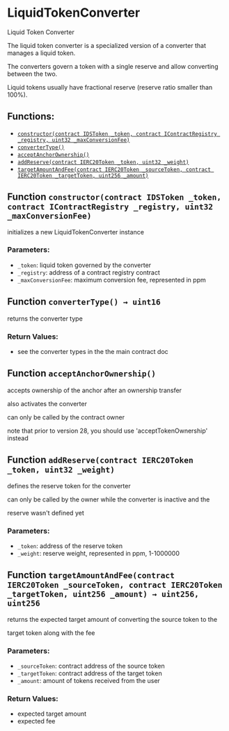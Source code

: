 # LiquidTokenConverter

Liquid Token Converter

The liquid token converter is a specialized version of a converter that manages a liquid token.

The converters govern a token with a single reserve and allow converting between the two.

Liquid tokens usually have fractional reserve \(reserve ratio smaller than 100%\).

## Functions:

* [`constructor(contract IDSToken _token, contract IContractRegistry _registry, uint32 _maxConversionFee)`](liquidtokenconverter.md#LiquidTokenConverter-constructor-contract-IDSToken-contract-IContractRegistry-uint32-)
* [`converterType()`](liquidtokenconverter.md#LiquidTokenConverter-converterType--)
* [`acceptAnchorOwnership()`](liquidtokenconverter.md#LiquidTokenConverter-acceptAnchorOwnership--)
* [`addReserve(contract IERC20Token _token, uint32 _weight)`](liquidtokenconverter.md#LiquidTokenConverter-addReserve-contract-IERC20Token-uint32-)
* [`targetAmountAndFee(contract IERC20Token _sourceToken, contract IERC20Token _targetToken, uint256 _amount)`](liquidtokenconverter.md#LiquidTokenConverter-targetAmountAndFee-contract-IERC20Token-contract-IERC20Token-uint256-)

## Function `constructor(contract IDSToken _token, contract IContractRegistry _registry, uint32 _maxConversionFee)` <a id="LiquidTokenConverter-constructor-contract-IDSToken-contract-IContractRegistry-uint32-"></a>

initializes a new LiquidTokenConverter instance

### Parameters:

* `_token`: liquid token governed by the converter
* `_registry`: address of a contract registry contract
* `_maxConversionFee`: maximum conversion fee, represented in ppm

## Function `converterType() → uint16` <a id="LiquidTokenConverter-converterType--"></a>

returns the converter type

### Return Values:

* see the converter types in the the main contract doc

## Function `acceptAnchorOwnership()` <a id="LiquidTokenConverter-acceptAnchorOwnership--"></a>

accepts ownership of the anchor after an ownership transfer

also activates the converter

can only be called by the contract owner

note that prior to version 28, you should use 'acceptTokenOwnership' instead

## Function `addReserve(contract IERC20Token _token, uint32 _weight)` <a id="LiquidTokenConverter-addReserve-contract-IERC20Token-uint32-"></a>

defines the reserve token for the converter

can only be called by the owner while the converter is inactive and the

reserve wasn't defined yet

### Parameters:

* `_token`: address of the reserve token
* `_weight`: reserve weight, represented in ppm, 1-1000000

## Function `targetAmountAndFee(contract IERC20Token _sourceToken, contract IERC20Token _targetToken, uint256 _amount) → uint256, uint256` <a id="LiquidTokenConverter-targetAmountAndFee-contract-IERC20Token-contract-IERC20Token-uint256-"></a>

returns the expected target amount of converting the source token to the

target token along with the fee

### Parameters:

* `_sourceToken`: contract address of the source token
* `_targetToken`: contract address of the target token
* `_amount`: amount of tokens received from the user

### Return Values:

* expected target amount
* expected fee

